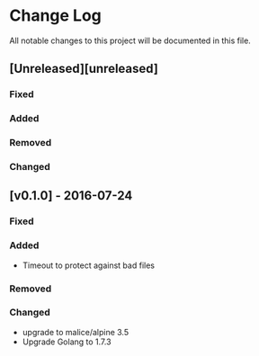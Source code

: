 Change Log
==========

All notable changes to this project will be documented in this file.

[Unreleased][unreleased]
------------------------

### Fixed

### Added

### Removed

### Changed

[v0.1.0] - 2016-07-24
---------------------

### Fixed

### Added

-	Timeout to protect against bad files

### Removed

### Changed

- upgrade to malice/alpine 3.5
-	Upgrade Golang to 1.7.3
